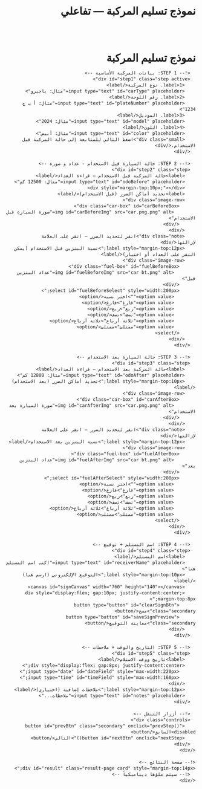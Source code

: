 
<!DOCTYPE html>
<html lang="ar" dir="rtl">
<head>
  <meta charset="utf-8" />
  <meta name="viewport" content="width=device-width,initial-scale=1" />
  <title>نموذج تسليم المركبة - تفاعلي</title>
  <style>
   /*=============================
=   INPUTS & TEXTAREAS
==============================*/
input[type="text"],
input[type="number"],
input[type="date"],
textarea {
  text-align: center;
  vertical-align: middle;
  line-height: 1.6;
  height: 30px;
  padding: 0;
  display: inline-block;
  font-size: 16px;
  font-family: inherit;
}

input[type="text"],
input[type="date"],
input[type="time"] {
  font-size: 13px;
  padding: 4px 6px;
  width: 98%;
  box-sizing: border-box;
  text-align: center;
  border: 1px solid #aaa;
}

input[type="text"],
input[type="date"],
input[type="time"],
select {
  width: 100%;
  padding: 8px 10px;
  border-radius: 6px;
  border: 1px solid #ccc;
  box-sizing: border-box;
  text-align: center;
}

/*=============================
=   GLOBAL
==============================*/
:root {
  --accent: #ff8c00;
  --muted: #666;
  --card: #fff;
}

html, body {
  height: 100%;
  overflow-x: hidden;
  overflow-y: auto;
}

body {
  font-family: "Segoe UI", Tahoma, Arial;
  margin: 16px;
  background: #fafafa;
  color: #111;
  direction: rtl;
}

td {
  vertical-align: middle;
}

/*=============================
=   LAYOUT
==============================*/
.container {
  max-width: 980px;
  margin: 0 auto;
}

.card {
  background: var(--card);
  padding: 18px;
  border-radius: 10px;
  box-shadow: 0 6px 18px rgba(0,0,0,.05);
}

h1 {
  color: var(--accent);
  text-align: center;
  margin: 6px 0 12px;
}

.step {
  display: none;
}

.step.active {
  display: block;
  animation: fade .25s;
}

@keyframes fade {
  from { opacity: 0; }
  to { opacity: 1; }
}

label {
  display: block;
  text-align: right;
  margin: 8px 0;
  font-weight: 600;
}

.controls {
  display: flex;
  gap: 10px;
  justify-content: center;
  margin-top: 16px;
}

button {
  background: var(--accent);
  color: #fff;
  border: none;
  padding: 10px 18px;
  border-radius: 8px;
  cursor: pointer;
}

button.secondary {
  background: #eee;
  color: #222;
}

/*=============================
=   IMAGES
==============================*/
.image-row {
  display: flex;
  gap: 100px;
  justify-content: center;
  flex-wrap: wrap;
  margin-top: 12px;
}

.car-box, .fuel-box {
  position: relative;
  border: 1px solid #ddd;
  border-radius: 10px;
  overflow: hidden;
  background: #fff;
}

.car-box img,
.fuel-box img {
  display: block;
  max-width: 100%;
  height: auto;
  user-select: none;
}

.car-box {
  width: 520px;
}

.fuel-box {
  width: 260px;
  padding: 10px;
}

.marker {
  position: absolute;
  width: 18px;
  height: 18px;
  border-radius: 50%;
  background: rgba(255,0,0,.85);
  border: 2px solid #800;
  transform: translate(-50%, -50%);
  cursor: pointer;
}

.small {
  font-size: 13px;
  color: var(--muted);
  text-align: center;
  margin-top: 6px;
}

canvas {
  border: 1px dashed #ccc;
  border-radius: 8px;
  background: #fff;
  touch-action: none;
}

/*=============================
=   PROGRESS
==============================*/
.progress {
  height: 8px;
  background: #eee;
  border-radius: 6px;
  overflow: hidden;
  margin-bottom: 12px;
}

.progress > div {
  height: 100%;
  background: linear-gradient(90deg, var(--accent), #e07000);
  width: 0%;
}

/*=============================
=   RESULT PAGE
==============================*/
.result-page {
  display: none;
  margin-top: 20px;
  width: 94%;
  max-width: 100%;
  overflow-x: auto;
  overflow-y: visible;
  background: #fff;
  padding: 20px;
  border-radius: 12px;
  box-shadow: 0 8px 25px rgba(0,0,0,0.1);
}

.result-page {
  display: none;
  margin-top: 10px;
}

.result-page table {
  width: 100%;
  border-collapse: collapse;
  margin-bottom: 20px;
}

.result-page img {
  max-width: 100%;
  height: auto;
  display: block;
  margin: 5px auto;
}

/*=============================
=   TABLES
==============================*/
table {
  width: 100%;
  border-collapse: collapse;
  margin-bottom: 18px;
}

th, td {
  border: 1px solid #000;
  padding: 1px;
  vertical-align: middle;
}

th {
  background: #f1f1f1;
  font-weight: bold;
}

.section-title {
  background: #f8f8f8;
  font-weight: bold;
  text-align: center;
  font-size: 16px;
}

.note {
  color: #555;
  font-size: 14px;
  text-align: center;
  margin-top: 6px;
}

.name {
  color: #0040ff;
  font-weight: 700;
}

.actions-result {
  display: flex;
  gap: 10px;
  justify-content: center;
  margin-top: 12px;
}

.print-btn {
  background: #2b7cff;
}
  </style>
</head>
<body>

<style>
  .terms-popup {
  position: fixed;
  top: 0;
  left: 0;
  width: 100%;
  height: 100%;
  background: rgba(0, 0, 0, 0.7);
  display: none;
  justify-content: center;
  align-items: center;
}

.popup-content {
  background: #fff;
  padding: 20px;
  border-radius: 8px;
  width: 80%;
  max-width: 600px;
  text-align: center;
  box-shadow: 0 0 10px rgba(0,0,0,0.5);
}

#acceptTermsBtn {
  background: #ff8c00;
  color: #fff;
  padding: 10px 20px;
  border: none;
  border-radius: 8px;
  cursor: pointer;
  margin-top: 15px;
}

#acceptTermsBtn:hover {
  background: #e07000;
}

</style>

  <div class="container">
    <div class="card">
      <h1>نموذج تسليم المركبة — تفاعلي</h1><div class="progress"><div id="prog" style="width:0%">
      <div style="display:flex; align-items:center; justify-content:center; gap:10px; margin:20px 0;">
  <img src="1.g.jpg" alt="شعار وزارة الثقافة" style="height:50px;">
      </div></div>
  <h1 style="margin:0;">نموذج تسليم المركبة</h1>
</div>

<style>/* ✅ تنسيق عام للجدول داخل صفحة النتيجة */
.result-page {
  overflow-x: auto; /* يسمح بالتمرير الأفقي في حال كان الجدول عريض */
}

.result-page table {
  width: 85%;        /* يمكنك تغييرها إلى 100% أو 80% حسب الحاجة */
  margin: 1px auto; /* توسيط الجدول في الصفحة */
  border-collapse: collapse;
  font-size: 12px;
  border: 1px solid #000;
}

.result-page th,
.result-page td {
  border: 1px solid #000;
  padding: 8px 10px;
  text-align: center;
}

</style>
      <!-- STEP 1: بيانات المركبة الأساسية -->
      <div id="step1" class="step active">
        <label>1. نوع المركبة</label>
        <input type="text" id="carType" placeholder="مثال: باجيرو">
        <label>2. رقم اللوحة</label>
        <input type="text" id="plateNumber" placeholder="مثال: أ ب ج 1234">
        <label>3. الموديل</label>
        <input type="text" id="model" placeholder="مثال: 2024">
        <label>4. اللون</label>
        <input type="text" id="color" placeholder="مثال: أبيض">
        <div class="small">اضغط التالي للمتابعة إلى حالة المركبة قبل الاستخدام.</div>
      </div>

      <!-- STEP 2: حالة السيارة قبل الاستخدام - عداد و صورة -->
      <div id="step2" class="step">
        <label>حالة المركبة قبل الاستخدام — قراءة العداد</label>
        <input type="text" id="odoBefore" placeholder="مثال: 12500 كم">
        <div style="margin-top:10px;"></div>
        <label>تحديد أماكن الضرر (قبل الاستخدام)</label>
        <div class="image-row">
          <div class="car-box" id="carBeforeBox">
            <img id="carBeforeImg" src="car.png.png" alt="صورة السيارة قبل الاستخدام">
          </div>
        </div>
        <div class="note">انقر لتحديد الضرر — انقر على العلامة لإزالتها</div>
        <label style="margin-top:12px;">نسبة البنزين قبل الاستخدام (يمكن النقر على العداد أو اختيار)</label>
        <div class="image-row">
          <div class="fuel-box" id="fuelBeforeBox">
            <img id="fuelBeforeImg" src="car bt.png" alt="عداد البنزين قبل">
          </div>
          <select id="fuelBeforeSelect" style="width:200px;">
            <option value="">اختر نسبة</option>
            <option value="فارغ">فارغ</option>
            <option value="ربع">ربع</option>
            <option value="نصف">نصف</option>
            <option value="ثلاثة أرباع">ثلاثة أرباع</option>
            <option value="ممتلئ">ممتلئ</option>
          </select>
        </div>
      </div>

      <!-- STEP 3: حالة السيارة بعد الاستخدام -->
      <div id="step3" class="step">
        <label>حالة المركبة بعد الاستخدام — قراءة العداد</label>
        <input type="text" id="odoAfter" placeholder="مثال: 12800 كم">
        <label style="margin-top:10px;">تحديد أماكن الضرر (بعد الاستخدام)</label>
        <div class="image-row">
          <div class="car-box" id="carAfterBox">
            <img id="carAfterImg" src="car.png.png" alt="صورة السيارة بعد الاستخدام">
          </div>
        </div>
        <div class="note">انقر لتحديد الضرر — انقر على العلامة لإزالتها</div>
        <label style="margin-top:12px;">نسبة البنزين بعد الاستخدام</label>
        <div class="image-row">
          <div class="fuel-box" id="fuelAfterBox">
            <img id="fuelAfterImg" src="car bt.png" alt="عداد البنزين بعد">
          </div>
          <select id="fuelAfterSelect" style="width:200px;">
            <option value="">اختر نسبة</option>
            <option value="فارغ">فارغ</option>
            <option value="ربع">ربع</option>
            <option value="نصف">نصف</option>
            <option value="ثلاثة أرباع">ثلاثة أرباع</option>
            <option value="ممتلئ">ممتلئ</option>
          </select>
        </div>
      </div>

      <!-- STEP 4: اسم المستلم + توقيع -->
      <div id="step4" class="step">
        <label>اسم المستلم</label>
        <input type="text" id="receiverName" placeholder="اكتب اسم المستلم هنا">
        <label style="margin-top:10px;">التوقيع الإلكتروني (ارسم هنا)</label>
        <canvas id="signCanvas" width="760" height="140"></canvas>
        <div style="display:flex; gap:10px; justify-content:center; margin-top:8px;">
          <button type="button" id="clearSignBtn" class="secondary">مسح</button>
          <button type="button" id="saveSignPreview" class="secondary">معاينة التوقيع</button>
        </div>
      </div>

      <!-- STEP 5: التاريخ والوقت + ملاحظات -->
      <div id="step5" class="step">
        <label>تاريخ ووقت الاستلام</label>
        <div style="display:flex; gap:8px; justify-content:center;">
          <input type="date" id="dateField" style="max-width:220px;">
          <input type="time" id="timeField" style="max-width:160px;">
        </div>
        <label style="margin-top:12px;">ملاحظات إضافية (اختياري)</label>
        <input type="text" id="notes" placeholder="ملاحظات...">
      </div>

      <!-- أزرار التنقل -->
      <div class="controls">
        <button id="prevBtn" class="secondary" onclick="prevStep()" disabled>السابق</button>
        <button id="nextBtn" onclick="nextStep()">التالي</button>
      </div>
    </div>

    <!-- صفحة النتائج -->
    <div id="result" class="result-page card" style="margin-top:14px;">
      <!-- سيتم ملؤها ديناميكياً -->
    </div>
  </div>
<script src="https://cdnjs.cloudflare.com/ajax/libs/html2canvas/1.4.1/html2canvas.min.js"></script>
<script src="https://cdnjs.cloudflare.com/ajax/libs/jspdf/2.5.1/jspdf.umd.min.js"></script>
<script>
/* ====== إدارة الخطوات وبروجرس ====== */
const steps = ['step1','step2','step3','step4','step5'];
let cur = 0;
const progEl = document.getElementById('prog');
function updateUI(){
  steps.forEach((id,i)=>{
    document.getElementById(id).classList.toggle('active', i===cur);
  });
  document.getElementById('prevBtn').disabled = cur===0;
  document.getElementById('nextBtn').textContent = (cur === steps.length-1) ? 'عرض النتيجة' : 'التالي';
  progEl.style.width = `${Math.round(((cur+1)/steps.length)*100)}%`;
}
function nextStep(){
  // تحقق بسيط لكل خطوة
  if(cur===0){
    // لا نلزم الحقول لكن نفعل مثال: نوع المركبة واسم المستلم لاحقاً
  }
  if(cur < steps.length-1){ cur++; updateUI(); return; }
  // خطوة الاخيرة -> عرض النتيجة
  renderResult();
}
function prevStep(){ if(cur>0){ cur--; updateUI(); } }
updateUI();

/* ====== وظائف وضع العلامات على الصور (نسبة كإحداثيات نسبية) ====== */
function enableMarking(boxId, storeArray){
  const box = document.getElementById(boxId);
  const img = box.querySelector('img');
  const marks = [];
  box.addEventListener('click', function(e){
    if(e.target.classList.contains('marker')) return;
    const rect = img.getBoundingClientRect();
    const x = (e.clientX - rect.left)/rect.width*100;
    const y = (e.clientY - rect.top)/rect.height*100;
    const m = document.createElement('div');
    m.className = 'marker';
    m.style.left = x + '%';
    m.style.top = y + '%';
    m.title = 'انقر لإزالة';
    m.addEventListener('click', function(ev){
      ev.stopPropagation();
      const idx = marks.indexOf(markObj);
      if(idx>=0) marks.splice(idx,1);
      m.remove();
    });
    const markObj = {x: parseFloat(x.toFixed(2)), y: parseFloat(y.toFixed(2))};
    marks.push(markObj);
    box.appendChild(m);
  });
  // expose getter
  return ()=>marks.slice();
}
const getCarBeforeMarks = enableMarking('carBeforeBox');
const getCarAfterMarks = enableMarking('carAfterBox');

/* ====== عداد البنزين: نسمح بالنقر أو الاختيار - نخزن كقيمة نصية + مؤشر مرئي ====== */
function enableFuel(boxId, selectId){
  const box = document.getElementById(boxId);
  const img = box.querySelector('img');
  const sel = document.getElementById(selectId);
  let value = '';
  box.addEventListener('click', function(e){
    const old = box.querySelector('.marker');
    if(old) old.remove();
    const rect = img.getBoundingClientRect();
    const cx = e.clientX - rect.left;
    const ratio = cx / rect.width;
    if(ratio < .15) value = 'فارغ';
    else if(ratio < .35) value = 'ربع';
    else if(ratio < .65) value = 'نصف';
    else if(ratio < .9) value = 'ثلاثة أرباع';
    else value = 'ممتلئ';
    const m = document.createElement('div'); m.className='marker';
    m.style.left = (ratio*100) + '%'; m.style.top = '50%';
    box.appendChild(m);
    sel.value = ''; // افصل الاختيار عن اللقطة
  });
  sel.addEventListener('change', function(){ value = sel.value; // رسم مؤشر تقريبي
    const old = box.querySelector('.marker'); if(old) old.remove();
    if(!value) return;
    const m = document.createElement('div'); m.className='marker';
    let xp = 10;
    if(value==='فارغ') xp=5;
    if(value==='ربع') xp=25;
    if(value==='نصف') xp=50;
    if(value==='ثلاثة أرباع') xp=75;
    if(value==='ممتلئ') xp=95;
    m.style.left = xp + '%'; m.style.top='50%';
    box.appendChild(m);
  });
  return ()=>value;
}
const getFuelBefore = enableFuel('fuelBeforeBox','fuelBeforeSelect');
const getFuelAfter = enableFuel('fuelAfterBox','fuelAfterSelect');

/* ====== لوحة التوقيع (canvas) ====== */
const signCanvas = document.getElementById('signCanvas');
const sctx = signCanvas.getContext('2d');
let drawing=false, lastX=0, lastY=0;
function getPos(e){
  const r = signCanvas.getBoundingClientRect();
  if(e.touches && e.touches[0]) return {x: e.touches[0].clientX - r.left, y: e.touches[0].clientY - r.top};
  return {x: e.clientX - r.left, y: e.clientY - r.top};
}
function start(e){ drawing=true; const p=getPos(e); lastX=p.x; lastY=p.y; sctx.beginPath(); sctx.moveTo(lastX,lastY); e.preventDefault(); }
function move(e){ if(!drawing) return; const p=getPos(e); sctx.lineTo(p.x,p.y); sctx.strokeStyle='#000'; sctx.lineWidth=2.6; sctx.lineCap='round'; sctx.stroke(); lastX=p.x; lastY=p.y; e.preventDefault(); }
function end(e){ drawing=false; e.preventDefault(); }
signCanvas.addEventListener('mousedown', start); signCanvas.addEventListener('mousemove', move); signCanvas.addEventListener('mouseup', end); signCanvas.addEventListener('mouseleave', end);
signCanvas.addEventListener('touchstart', start, {passive:false}); signCanvas.addEventListener('touchmove', move, {passive:false}); signCanvas.addEventListener('touchend', end);
document.getElementById('clearSignBtn').addEventListener('click', ()=> sctx.clearRect(0,0,signCanvas.width,signCanvas.height));
document.getElementById('saveSignPreview').addEventListener('click', ()=>{
  const w = window.open('','_blank'); w.document.write(`<img src="${signCanvas.toDataURL()}" style="max-width:100%;">`);
});

/* ====== توليد صفحة النتيجة بتنسيق الطلب ====== */
function renderResult(){
  // جمع البيانات
  const carType = document.getElementById('carType').value || '';
  const plate = document.getElementById('plateNumber').value || '';
  const model = document.getElementById('model').value || '';
  const color = document.getElementById('color').value || '';
  const odoBefore = document.getElementById('odoBefore').value || '';
  const odoAfter = document.getElementById('odoAfter').value || '';
  const carBeforeMarks = getCarBeforeMarks();
  const carAfterMarks = getCarAfterMarks();
  const fuelBeforeVal = getFuelBefore() || document.getElementById('fuelBeforeSelect').value || '';
  const fuelAfterVal = getFuelAfter() || document.getElementById('fuelAfterSelect').value || '';
  const receiver = document.getElementById('receiverName').value || '';
  const dateVal = document.getElementById('dateField').value || (new Date()).toISOString().slice(0,10);
  const timeVal = document.getElementById('timeField').value || (new Date()).toTimeString().slice(0,5);
  const notes = document.getElementById('notes').value || '';
  const signData = signCanvas.toDataURL();

  // نسخ HTML للنتيجة وفق تنسيقك المطلوب:
  const resultDiv = document.getElementById('result');
  resultDiv.innerHTML = `
  <style>
    table {
      width: 100%;
      border-collapse: collapse;
      font-size: 12px;
    }
    th, td {
      padding: 4px 6px;
      text-align: center;
      vertical-align: middle;
    }
    #resSignCell img {
      max-width: 120px;
      height: auto;
      border: 1px solid #ccc;
      border-radius: 6px;
    }
    input[type="text"], input[type="date"], input[type="time"] {
      font-size: 12px;
      padding: 2px 4px;
    }
    h5 {
      font-size: 16px;
    }
    .car-container img, .fuel-container img {
      max-height: 159px;
    }
    .signature-table {
      page-break-inside: avoid;
    }
  </style>
<div style="display:flex; align-items:center; justify-content:space-between; width:100%; direction:rtl; margin:20px 0;">
  <!-- الشعار في أقصى اليمين -->
  <img src="1.g.jpg" alt="شعار وزارة الثقافة" style="height:50px;">

  <!-- كلمة في المنتصف -->
  <h2 style="color:var(--accent); text-align:center; flex:1; margin:0;">تسليم داخلي</h2>

  <!-- عنصر فارغ على الجهة المقابلة للشعار للحفاظ على التمركز -->
  <div style="width:50px;"></div>
</div>
<h5 style="color:var(--accent); text-align:center; flex:1; margin:0;">رقم تسلسلي\\\</h5>
<table>
        <th style="width:25%;">نوع السيارة</th>
        <td style="width:25%;"><input type="text" id="resCarType" value="${escapeHtml(carType)}"></td>
        <th style="width:25%;">رقم اللوحة</th>
        <td style="width:25%;"><input type="text" id="resPlate" value="${escapeHtml(plate)}"></td>
    </table>

    <table>
      <tr>
        <th class="section-title">حالة السيارة قبل الاستخدام</th>
        <th class="section-title">حالة السيارة بعد الاستخدام</th>
      </tr>
      <tr>
        <td>قراءة العداد: <input type="text" id="resOdoBefore" value="${escapeHtml(odoBefore)}"></td>
        <td>قراءة العداد: <input type="text" id="resOdoAfter" value="${escapeHtml(odoAfter)}"></td>
      </tr>
      <tr>
        <td>
          <div class="car-container" id="resCarBeforeBox" style="display:inline-block; border:1px solid #ccc; border-radius:8px; overflow:hidden;">
            <img id="resCarBeforeImg" src="car.png.png" alt="صورة السيارة قبل الاستخدام">
          </div>
          <div class="note">مواقع الضرر قبل الاستخدام</div>
        </td>
        <td>
          <div class="car-container" id="resCarAfterBox" style="display:inline-block; border:1px solid #ccc; border-radius:8px; overflow:hidden;">
            <img id="resCarAfterImg" src="car.png.png" alt="صورة السيارة بعد الاستخدام">
          </div>
          <div class="note">مواقع الضرر بعد الاستخدام</div>
        </td>
      </tr>

      <tr>
        <td>
          <div class="fuel-container" id="resFuelBeforeBox" style="display:inline-block; border:1px solid #ccc; border-radius:8px; overflow:hidden;">
            <img src="car bt.png" alt="عداد البنزين قبل" class="fuel">
          </div>
          <div class="note">نسبة البنزين: <strong id="resFuelBeforeText">${escapeHtml(fuelBeforeVal)}</strong></div>
        </td>
        <td>
          <div class="fuel-container" id="resFuelAfterBox" style="display:inline-block; border:1px solid #ccc; border-radius:8px; overflow:hidden;">
            <img src="car bt.png" alt="عداد البنزين بعد" class="fuel">
          </div>
          <div class="note">نسبة البنزين: <strong id="resFuelAfterText">${escapeHtml(fuelAfterVal)}</strong></div>
        </td>
      </tr>

      <tr>
        <td>اسم المستلم: <input type="text" id="resReceiver" value="${escapeHtml(receiver)}"></td>
        <td>اسم صاحب الصلاحية: <span class="name">جمال محمد عبده حكمي</span></td>
      </tr>

      <tr>
        <td>
          <div class="datetime-cell" style="display:flex; justify-content:space-around; gap:8px; align-items:center;">
            <label>تاريخ الاستلام:</label>
            <input type="date" id="resDate" value="${escapeHtml(dateVal)}">
            <input type="time" id="resTime" value="${escapeHtml(timeVal)}">
          </div>
        </td>
        <td>
          <div class="datetime-cell" style="display:flex; justify-content:space-around; gap:8px; align-items:center;">
            <label>تاريخ التسليم:</label>
            <input type="date" id="resReturnDate" value="${escapeHtml(dateVal)}">
            <input type="time" id="resReturnTime" value="${escapeHtml(timeVal)}">
          </div>
        </td>
      </tr>

      <tr><td style="direction: rtl; text-align: right;">
  <span class="signature1" style="margin-left:10px;">التوقيع:</span>
  <img id="resSignImg" src="${signData}" alt="التوقيع" style="max-width:200px; border:1px solid #ccc; border-radius:6px;">
</td>

        <td style="text-align: right;">
  <span class="signature2">التوقيع:</span>
</td>

      </tr>
    </table>

    

    <table>
      <tr><th>إقرار استلام</th></tr>
      <tr><td>
        <div class="declaration-box">
          أقر بأنني المذكور أعلاه استلمت السيارة المذكورة أعلاه والعائد ملكيتها لوزارة الثقافة وأتعهد بأن احافظ على تطبيق واحترام أنظمة السير المرورية وإن أقوم بالصيانة الدورية وإصلاح الأعطال التي بها وذلك بالتنسيق مع 
          إدارة الخدمات المشتركة بالوزارة وتسليمها بحالة جيدة حين طلبها وتطبيق جميع التعليمات الخاصة باستخدام السيارة  </div>
      </td></tr>
      <tr><th>تفويض المركبة</th></tr>
      <tr><td>
        <div class="declaration-box">
        إلى من يهمه الامر:<br>فوضنا المذكور اعلاه بقيادة المركبة المذكورة أعلاه والعائد ملكيتها لوزارة الثقافة , داخل المملكة العربية السعودية </div>
      </td></tr>
      <tr><th> المهامات أو الزيارات الرسمية</th></tr>
      <tr><td><div class="declaration-box">أستقبال الوفود والزيارات الرسميه لإمارة المنطقة + أمانه المنطقة + البلديات والمحافظات +زيارات مواقع أثريه +زيارة جزر فرسان زغيرها </div></td></tr>
    </table>

    <table>
      <tr>
        <th style= padding: 6px 30px; class="section-title" colspan="2">التوقيع عند الاستلام</th>
        <th class="section-title" colspan="2">التوقيع عند التسليم</th>
      </tr>
      <tr>
        <th>اسم المستلم</th><th>التوقيع</th><th>اسم المستلم</th><th>التوقيع</th>
      </tr>
      <tr>
        <td><input type="text" placeholder="اكتب الاسم هنا" style="width:95%; text-align:center;" value="${escapeHtml(receiver)}"></td>
        <td id="resSignCell"><img id="resSignImg" src="${signData}" alt="التوقيع" style="max-width:200px; border:1px solid #ccc; border-radius:6px;"></td>
        <td><input type="text" placeholder="اكتب الاسم هنا" style="width:95%; text-align:center;" value="${escapeHtml(receiver)}"></td>
        <td id="resSignCell"><img id="resSignImg" src="${signData}" alt="التوقيع" style="max-width:200px; border:1px solid #ccc; border-radius:6px;"></td>
      </tr>
      <tr>
        <th>صاحب الصلاحية</th><th>التوقيع</th><th>صاحب الصلاحية</th><th>التوقيع</th>
      </tr>
      <tr>
        <td><span class="name">جمال محمد عبده حكمي</span></td><td></td><td><span class="name">جمال محمد عبده حكمي</span></td><td></td>
      </tr>
    </table>
   <br>
   <br>
   
   <div style="display:flex; align-items:center; justify-content:flex-start; gap:10px; margin:20px 0; direction:rtl;">
  <img src="1.g.jpg" alt="شعار وزارة الثقافة" style="height:50px; margin-right:0;"></div>
    <h2 style="color:var(--accent); text-align:center; margin-top:18px;">تعهد استخدام</h2>
    <div style="text-align:right; line-height:1.8; font-size:15px; margin:0 20px;">
    
    
      <p>يتعهد المستخدم بما يلي بشأن استخدام سيارة الجهة:</p>
      <ol style="padding-right:25px;">
      
        <li>لا يسمح بقيادة السيارات لأي شخص لا يحمل رخصة قيادة سارية المفعول أو دون سن <strong>(21)وعلى ان يكون سائقي السيارات أحد مسئولي الوزارة او تحت كفالة الوزارة </strong> ...</li>
        <br>
        <li>استخدام السيارة فقط للمهام الرسميه داخل وقت العمل أو خارجة , والالتزام بايقاف السيارة في موقع الوزارة أو الفرع بعد الانتهاء من المهمة مباشرة , وتسليم السيارة للفرع أو المكتب خلال الإجازات السنويه او الرسميه </li>
        <br>
        <li>عدم التدخين داخل السيارة والمحافظة على نظافة السيارة من الداخل والخارج وعدم ازالة شعار الوزارة الرسمي من هيكل السيارة , وعدم التعديل او الإضافة على المركبة من تظليل او تغير لشكل السيارة الداخلي أو الخارجي</li>
        <br>
        <li>الالتزام بالصيانه الدورية بمسافة (5000) كم تلافيا لوقوع تلف بالسيارة المستخدمة أو البديلة , وسيتم تحميل المستلم كافة تكاليف إصلاح التلف في حال عدم الالتزام بالصيانه الدورية , بالاضافة الى اتخاد الإجراءت المناسبة التي تراها الإدارة المعنية </li>
        <br>
        <li>لايحق لمستلم المركبة حال وقوع حادث او عطل بمحركاتها ان يتم اصلاحها من قبله مباشرة او التنازل عن الطرف الاخر دون تنسيق إدارة الخدمات المشتركة بالوزارة </li>
        <br>
        <li>التزام مستلم السيارة باشعار ادارة الخدمات المشتركة بالوزارة فوراً بشكل رسمي عن أي حادث  أو سرقة أو تلف  تتعرض له السيارة أو  أي استفسار من إدارة الخدمات المشركة بشأن اسم مستخدم السيارة في اي وقت من الاوقات , وان يلتزم بتأمين المستندات التاليه في حال وقوع حادث (تقرير المرور او نجم -ورقة الاصلاح ) كذالك ارفاق نموذج الحوادث</li>
        <br>
        <li>يجب الالتزام بتعليمات وضوابط السير المرورية وفي حال عدم التقيد بها يتحمل الغرامات التي قد تفرضها الجهات الحكومية المختصة لأي سبب كان على المستلم او على أي من سائقيه بما في ذلك كل مايترتب أو يعود الى الغرامات التي تقع على السيارة </li>
        <br>
        <li>لايحق للمسئول او مرجعة الاداري استثناء اي شرط من الشروط السابقة مهما كانت الاسباب</li>
        <br>
        <li>يتحمل المسئول المخالف لهذا الشرو سحب المركبة منه لمدة شهر لأول مره ولمدة شهرين في المره الثانيه والسحب لمدة سته اشهر للمرة الثالثة مع تحمل المسئول القيام بواجباته ومسئوليات العمل بمركبته الخاصة خلال فترة السحب لعدم الالتزام بالمحافظة على المركبة المسلمة له </li>
        <br>
        <li>أقر بالاطلاع والتقيد بكافة الشروط الواردة في هذا التعهد.</li>
      </ol>
    </div>
</tr>



    <table>
      <tr style="background:#f1f1f1; font-weight:bold; text-align:center;">
        <th>نوع السيارة</th><th>اللوحة</th><th>الموديل</th><th>اللون</th><th>الحالة</th>
      </tr>
    
  
      <tr style="text-align:center;">
        <td><input type="text" value="${escapeHtml(carType)}" style="width:95%; text-align:center;"></td>
        <td><input type="text" value="${escapeHtml(plate)}" style="width:95%; text-align:center;"></td>
        <td><input type="text" value="${escapeHtml(model)}" style="width:95%; text-align:center;"></td>
        <td><input type="text" value="${escapeHtml(color)}" style="width:95%; text-align:center;"></td>
        <td>مستخدمة</td>
      </tr>
    </table>
<tr>
        <th></th><th></th><th>اسم المستلم</th><th></th>
      </tr>
      <tr>
        <td><input type="text" placeholder="اكتب الاسم هنا" style="width:95%; text-align:center;" value="${escapeHtml(receiver)}"></td>
        <td id="resSignCell"><img id="resSignImg" src="${signData}" alt="التوقيع" style="max-width:200px; border:1px solid #ccc; border-radius:6px;"></td>
        <td><span class="name">الجهه هيئة التراث</span></td>
        <td></td>
      </tr> <div class="datetime-cell" style="display:flex; justify-content:space-around; gap:8px; align-items:center;">
            <label>تاريخ التسليم:</label>
            <input type="date" id="resReturnDate" value="${escapeHtml(dateVal)}">
            <input type="time" id="resReturnTime" value="${escapeHtml(timeVal)}">
          </div>
<p style="text-align:right; font-size:15px;">للاستفسار: <a href="tel:0545105222" style="color:blue; text-decoration:none;">(0545105222)</a></p>
    
    <div class="actions-result">
      <button type="button" class="print-btn print">تحميل الملف كـ PDF</button>
    </div>
  `;

  // إظهار الصفحة وإخفاء المدخلات
  document.querySelector('.card').style.display='none';
  resultDiv.style.display='block';

  // ... داخل دالة renderResult() ...

  // إظهار الصفحة وإخفاء المدخلات
  document.querySelector('.card').style.display='none';
  resultDiv.style.display='block';

  // بعد وضع HTML، أضف العلامات على الصور في الصفحة النهائية
  // علامات قبل
  setTimeout(()=>{ // انتظر تحميل الصور
    placeMarkersOnResult('resCarBeforeBox','resCarBeforeImg', carBeforeMarks);
    placeMarkersOnResult('resCarAfterBox','resCarAfterImg', carAfterMarks);
    
    // **>>>>> إضافة استدعاء رسم علامات البنزين هنا <<<<<**
    placeFuelMarkerOnResult('resFuelBeforeBox', fuelBeforeVal);
    placeFuelMarkerOnResult('resFuelAfterBox', fuelAfterVal);
    
  },100);

}
// ...

/* ضع علامات فوق الصور في صفحة النتائج من الإحداثيات النسبية */
function placeMarkersOnResult(containerId, imgId, marks) {
  const cont = document.getElementById(containerId);
  const img = document.getElementById(imgId);
  if (!cont || !img) return;

  // تأكد أن الصورة والصندوق مضبوطان ليتم رسم العلامات بدقة
  cont.style.position = 'relative';
  img.style.display = 'block';
  img.style.width = '100%';
  img.style.height = 'auto';

  // وظيفة رسم العلامات نفسها
  const drawMarks = () => {
    // إزالة العلامات القديمة
    const olds = cont.querySelectorAll('.marker');
    olds.forEach(o => o.remove());

    // رسم العلامات في مكانها النسبي الصحيح
    marks.forEach(pt => {
      const m = document.createElement('div');
      m.className = 'marker';
      m.style.position = 'absolute';
      m.style.left = pt.x + '%';
      m.style.top = pt.y + '%';
      cont.appendChild(m);
    });
  };

  // إذا كانت الصورة جاهزة (محملة مسبقًا)، ارسم فورًا
  if (img.complete) {
    drawMarks();
  } else {
    // وإلا انتظر تحميلها أولًا
    img.onload = drawMarks;
  }
}

/* مساعدة لتعقيم النص عند وضعه داخل value/HTML */
function escapeHtml(s){
  if(!s) return '';
  return String(s).replaceAll('&','&amp;').replaceAll('<','&lt;').replaceAll('>','&gt;').replaceAll('"','&quot;').replaceAll("'",'&#39;');
}

/* زر العودة والطباعة وإعادة تعبئة النموذج */
/* ✅ كود جديد: استخدام jsPDF لحفظ الملف مباشرة كـ PDF */
document.addEventListener('click', function(e){
    if(e.target.matches('.print-btn') || e.target.matches('button.print')) {
        
        // 1. إخفاء الزر مؤقتاً قبل بدء عملية التحويل
        const printBtn = e.target;
        printBtn.style.display = 'none';

        // 2. تحديد العنصر المراد تحويله (صفحة النتيجة)
        const element = document.getElementById('result'); 

        // 3. خيارات التحويل (ملاحظة: للحصول على أفضل نتيجة، قد تحتاج لضبطها)
        const options = {
            scale: 0.9, // تصغير لتناسب الصفحة
            useCORS: true,
            allowTaint: true,
            scrollY: 0,
            windowWidth: document.getElementById('result').scrollWidth
        };

        // 4. استخدام html2canvas لإنشاء صورة من محتوى HTML
        html2canvas(element, options).then((canvas) => {
            const imgData = canvas.toDataURL('image/png');
            const { jsPDF } = window.jspdf;
            const pdf = new jsPDF('p', 'mm', 'a4'); // تهيئة ملف PDF جديد A4
            const imgWidth = 210; // عرض A4 بالـ mm
            const pageHeight = 295; // ارتفاع A4 بالـ mm
            const imgHeight = canvas.height * imgWidth / canvas.width;
            let heightLeft = imgHeight;
            let position = 0;

            // 5. إضافة الصورة إلى ملف PDF (مع التعامل مع الصفحات المتعددة)
            pdf.addImage(imgData, 'PNG', 0, position, imgWidth, imgHeight);
            heightLeft -= pageHeight;

            while (heightLeft >= 0) {
                position = heightLeft - imgHeight;
                pdf.addPage();
                pdf.addImage(imgData, 'PNG', 0, position, imgWidth, imgHeight);
                heightLeft -= pageHeight;
            }

            // 6. حفظ الملف باسم محدد
            pdf.save('نموذج-تسليم-مركبة.pdf');
            
            // 7. إعادة إظهار الزر بعد الانتهاء
            printBtn.style.display = 'flex'; // أو 'block' حسب التنسيق الأصلي
        });
    }
});
const markerBefore = document.getElementById('markerBefore');
  const fuelBeforeSelect = document.getElementById('fuelBeforeSelect');

  // تحريك العلامة حسب نسبة البنزين المختارة
  fuelBeforeSelect.addEventListener('change', function() {
    let position = '25%'; // فارغ
    if (fuelBeforeSelect.value === 'ربع') position = '50%';
    if (fuelBeforeSelect.value === 'نصف') position = '75%';
    if (fuelBeforeSelect.value === 'ثلاثة أرباع') position = '87.5%';
    if (fuelBeforeSelect.value === 'ممتلئ') position = '100%';

    markerBefore.style.left = position;
    markerBefore.setAttribute('title', fuelBeforeSelect.value);
  });
/* دالة لرسم علامة البنزين بناءً على القيمة النصية */
function placeFuelMarkerOnResult(containerId, value) {
  const cont = document.getElementById(containerId);
  if (!cont || !value) return;

  // تحديد الموضع الأفقي النسبي (نسبة مئوية) بناءً على القيمة النصية
  let xp = 0;
  if (value === 'فارغ') xp = 5;
  else if (value === 'ربع') xp = 25;
  else if (value === 'نصف') xp = 50;
  else if (value === 'ثلاثة أرباع') xp = 75;
  else if (value === 'ممتلئ') xp = 95;
  else return; // لا ترسم إذا كانت القيمة غير معروفة أو فارغة

  // إنشاء ورسم العلامة
  const m = document.createElement('div');
  m.className = 'marker'; // استخدم نفس تنسيق علامات الضرر
  m.style.position = 'absolute';
  m.style.left = xp + '%';
  m.style.top = '50%'; // منتصف الصورة عمودياً
  cont.style.position = 'relative'; // لضمان أن موضع العلامة absolute يعمل
  cont.appendChild(m);
}/* ملاحظة: هذه الصفحة تستخدم الصور المحلية: car.png.png و car bt.png */
</script>

<!-- Code injected by live-server -->
<script>
	// <![CDATA[  <-- For SVG support
	if ('WebSocket' in window) {
		(function () {
			function refreshCSS() {
				var sheets = [].slice.call(document.getElementsByTagName("link"));
				var head = document.getElementsByTagName("head")[0];
				for (var i = 0; i < sheets.length; ++i) {
					var elem = sheets[i];
					var parent = elem.parentElement || head;
					parent.removeChild(elem);
					var rel = elem.rel;
					if (elem.href && typeof rel != "string" || rel.length == 0 || rel.toLowerCase() == "stylesheet") {
						var url = elem.href.replace(/(&|\?)_cacheOverride=\d+/, '');
						elem.href = url + (url.indexOf('?') >= 0 ? '&' : '?') + '_cacheOverride=' + (new Date().valueOf());
					}
					parent.appendChild(elem);
				}
			}
			var protocol = window.location.protocol === 'http:' ? 'ws://' : 'wss://';
			var address = protocol + window.location.host + window.location.pathname + '/ws';
			var socket = new WebSocket(address);
			socket.onmessage = function (msg) {
				if (msg.data == 'reload') window.location.reload();
				else if (msg.data == 'refreshcss') refreshCSS();
			};
			if (sessionStorage && !sessionStorage.getItem('IsThisFirstTime_Log_From_LiveServer')) {
				console.log('Live reload enabled.');
				sessionStorage.setItem('IsThisFirstTime_Log_From_LiveServer', true);
			}
		})();
	}
	else {
		console.error('Upgrade your browser. This Browser is NOT supported WebSocket for Live-Reloading.');
	}
	// ]]>
</script>
</body>
</html>

